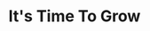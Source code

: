 ---
title: "It's Time To Grow"
description: "Achieve your goals with more speed, ease and pleasure by partnering with a professional like Sebastian Assaf."
layout: "home"

# Hero Header Section

heading0: "Lorem Ipsum"
heading1: "It's Time To Grow"
heading2: "Achieve your goals with more speed, ease and pleasure by partnering with a professional like Sebastian Assaf."

about_1: Seb understands first-hand the challenge of balancing business and life.
about_2_heading: Business 
about_2_text: Seb was exposed to entrepreneurship at a young age. Growing up around his dad’s restaurant, Seb was taught early on to value honesty, trust, and the importance of good communication in business. These foundational skills helped him springboard into the business world where he continued to develop his diverse skillset in marketing and business. He is particularly skilled in all facets of online marketing. With more than a decade of experience, Seb’s mission is to share his wealth of practical marketing experience with people like you, supporting your vision for building your business and helping you design successful marketing strategies.
about_3_heading: Health
about_3_text: Life was busy and business was good, but Seb soon learned that life is more than business. After a sudden illness stopped life short, he was forced to come to terms with the importance of a balanced life. When he discovered natural wellness and experienced healing through good nutrition, essential oils and yoga, Seb knew he wanted to share his transformation with others. As well as offering marketing consultations, Seb teaches yoga and offers wellness consultations to help you attain a healthier well-balanced life.

service1: Digital Marketing
service1_text: In business, it's easy to get so overwhelmed with operations that you lose sight of your marketing objectives. When it comes to generating new clients and sales for your business online, Sebastian's wealth of experience and knowledge in digital marketing will help you find the little hinges that open big doors, and his connection to a very valuable network of contacts will help you get that extra edge over your competition.<br><br>Book a call now to start planning and achieving your business' digital marketing goals!

service2: Health & Well-Being
service2_text: Are you ready to take charge of your physical, mental & emotional well-being? An old zen proverb says, "You should sit in meditation for twenty minutes every day – unless you’re too busy; then you should sit for an hour."... There's no better time than the present to start meditating, moving your body, and transforming your health habits.<br><br>Book a call now to find out how you can reduce stress, increase your energy and feel better than you ever have before!

service3: Coaching & Consulting
service3_text: Do you struggle with clarity, direction & accountability when it comes to your goals? None of the successful people in the world work alone. All of them have either coaches, consultants or mentors that help them breakthrough barriers to their next milestone. By working with Sebastian, you will have a a teammate dedicated to your success.<br><br> Book a call now to discover how you can work together towards getting clear on your goals and making a quantum leap forward!

testimonial1: "Renaud Gagne"
testimonial1__alt: "Picture of Renaud Gagne"
testimonial1__desc: "Incredible caring service and I got my quote so quickly!"

testimonial2: "Emily"
testimonial2__alt: "Picture of Emily"
testimonial2__desc: "When you meet Alan, what becomes immediately clear is that he loves people. Alan put me at ease right away, and I soon felt like I was sitting down with a friend over coffee."
---